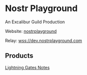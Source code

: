 # Nostr Playground
An Excalibur Guild Production

Website:
[nostrplayground](https://nostrplayground.com)

Relay:
[wss://dev.nostrplayground.com](wss://dev.nostrplayground.com)

## Products
[Lightning Gates Notes](./apps/nip108/README.md)